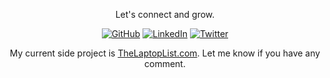 <p align="center">Let's connect and grow.</p>
<p align="center">
	<a href="https://github.com/arifulhb"><img src="https://img.shields.io/github/followers/arifulhb.svg?label=GitHub&style=social" alt="GitHub"></a>
	<a href="https://www.linkedin.com/in/arifulhb"><img src="https://img.shields.io/badge/LinkedIn--_.svg?style=social&logo=linkedin" alt="LinkedIn"></a>
	<a href="https://twitter.com/arifulhb"><img src="https://img.shields.io/twitter/follow/arifulhb?label=Twitter&style=social" alt="Twitter"></a>
</p>

<p align="center">My current side project is <a href="http://thelaptoplist.com/?ref=github-profile" target="_blank">TheLaptopList.com</a>. Let me know if you have any comment.</p>
